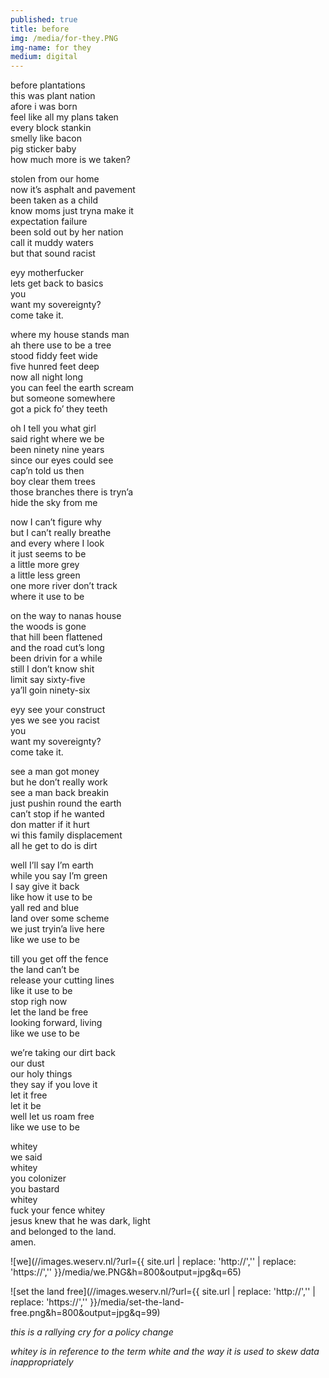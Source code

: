 ```yaml
---
published: true
title: before
img: /media/for-they.PNG
img-name: for they
medium: digital
---  
```


  
before plantations  
this was plant nation  
afore i was born  
feel like all my plans taken  
every block stankin  
smelly like bacon  
pig sticker baby  
how much more is we taken?   
  
stolen from our home  
now it’s asphalt and pavement   
been taken as a child   
know moms just tryna make it  
expectation failure   
been sold out by her nation  
call it muddy waters   
but that sound racist   
  
eyy motherfucker  
lets get back to basics  
you  
want my sovereignty?  
come take it.  
  
where my house stands man  
ah there use to be a tree  
stood fiddy feet wide   
five hunred feet deep  
now all night long  
you can feel the earth scream  
but someone somewhere   
got a pick fo’ they teeth  
  
oh I tell you what girl  
said right where we be  
been ninety nine years  
since our eyes could see  
cap’n told us then  
boy clear them trees   
those branches there is tryn’a   
hide the sky from me  
  
now I can’t figure why  
but I can’t really breathe  
and every where I look   
it just seems to be  
a little more grey  
a little less green  
one more river don’t track  
where it use to be  
  
on the way to nanas house  
the woods is gone  
that hill been flattened  
and the road cut’s long  
been drivin for a while  
still I don’t know shit  
limit say sixty-five   
ya’ll goin ninety-six  
  
eyy see your construct  
yes we see you racist  
you  
want my sovereignty?  
come take it.  

see a man got money  
but he don’t really work  
see a man back breakin  
just pushin round the earth  
can’t stop if he wanted  
don matter if it hurt  
wi this family displacement  
all he get to do is dirt  
  
well I’ll say I’m earth  
while you say I’m green  
I say give it back  
like how it use to be  
yall red and blue  
land over some scheme  
we just tryin’a live here  
like we use to be  
  
till you get off the fence  
the land can’t be  
release your cutting lines   
like it use to be  
stop righ now  
let the land be free  
looking forward, living  
like we use to be  
  
we’re taking our dirt back  
our dust  
our holy things  
they say if you love it  
let it free  
let it be  
well let us roam free  
like we use to be  
  
  
  
  
whitey  
we said  
whitey  
you colonizer  
you bastard  
whitey  
fuck your fence whitey  
jesus knew that he was dark, light    
and belonged to the land.   
amen.  


![we](//images.weserv.nl/?url={{ site.url | replace: 'http://','' | replace: 'https://','' }}/media/we.PNG&h=800&output=jpg&q=65) 
    
  
![set the land free](//images.weserv.nl/?url={{ site.url | replace: 'http://','' | replace: 'https://','' }}/media/set-the-land-free.png&h=800&output=jpg&q=99)  


  
  
*this is a rallying cry for a policy change*
  
  
*whitey is in reference to the term white and the way it is used to skew data inappropriately*
